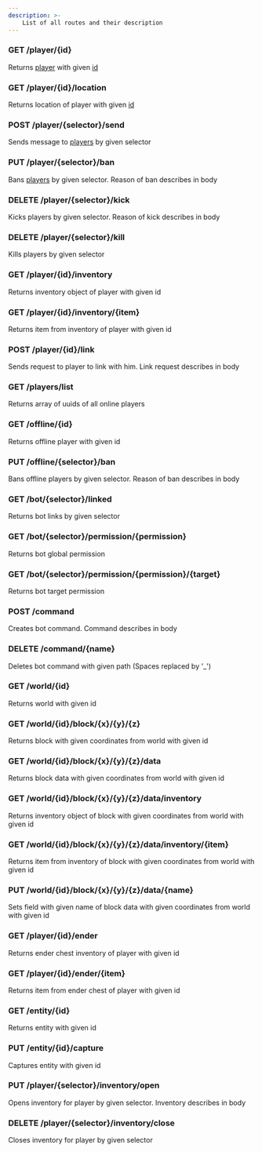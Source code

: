 ```yaml
---
description: >-
    List of all routes and their description
---
```


### GET /player/{id}

Returns [player](../objects/entity/living/player.md) with given [id](../objects/entity/living/player.md#id)

### GET /player/{id}/location

Returns location of player with given [id](../objects/entity/living/player.md#id)

### POST /player/{selector}/send

Sends message to [players](../objects/entity/living/player.md) by given selector

### PUT /player/{selector}/ban

Bans [players](../objects/entity/living/player.md) by given selector. Reason of ban describes in body

### DELETE /player/{selector}/kick

Kicks players by given selector. Reason of kick describes in body

### DELETE /player/{selector}/kill

Kills players by given selector

### GET /player/{id}/inventory

Returns inventory object of player with given id

### GET /player/{id}/inventory/{item}

Returns item from inventory of player with given id

### POST /player/{id}/link

Sends request to player to link with him. Link request describes in body

### GET /players/list

Returns array of uuids of all online players

### GET /offline/{id}

Returns offline player with given id

### PUT /offline/{selector}/ban

Bans offline players by given selector. Reason of ban describes in body

### GET /bot/{selector}/linked

Returns bot links by given selector

### GET /bot/{selector}/permission/{permission}

Returns bot global permission

### GET /bot/{selector}/permission/{permission}/{target}

Returns bot target permission

### POST /command

Creates bot command. Command describes in body

### DELETE /command/{name}

Deletes bot command with given path (Spaces replaced by '_')

### GET /world/{id}

Returns world with given id

### GET /world/{id}/block/{x}/{y}/{z}

Returns block with given coordinates from world with given id

### GET /world/{id}/block/{x}/{y}/{z}/data

Returns block data with given coordinates from world with given id

### GET /world/{id}/block/{x}/{y}/{z}/data/inventory

Returns inventory object of block with given coordinates from world with given id

### GET /world/{id}/block/{x}/{y}/{z}/data/inventory/{item}

Returns item from inventory of block with given coordinates from world with given id

### PUT /world/{id}/block/{x}/{y}/{z}/data/{name}

Sets field with given name of block data with given coordinates from world with given id

### GET /player/{id}/ender

Returns ender chest inventory of player with given id

### GET /player/{id}/ender/{item}

Returns item from ender chest of player with given id

### GET /entity/{id}

Returns entity with given id

### PUT /entity/{id}/capture

Captures entity with given id

### PUT /player/{selector}/inventory/open

Opens inventory for player by given selector. Inventory describes in body

### DELETE /player/{selector}/inventory/close

Closes inventory for player by given selector